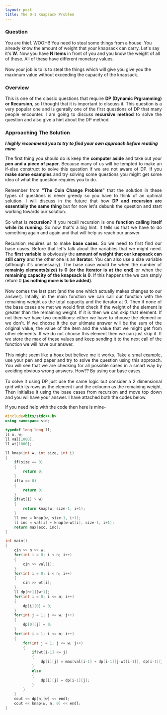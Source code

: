```yaml
---
layout: post
title: The 0-1 Knapsack Problem
---
```


### Question

You are thief. WOOH!! You need to steal some things from a house. You already know the amount of weight that your knapsack can carry. Let's say it's <b>W</b>. Now you have <b>N items</b> in front of you and you know the weight of all of these. All of these have different monetary values.
<br>
<br>
Now your job is to is to steal the things which will give you give you the maximum value without exceeding the capacity of the knapsack.

### Overview

<div style="text-align: justify">
This is one of the classic questions that require <b>DP (Dynamic Prgramming) or Recursion</b>, so I thought that it is important to discuss it. This question is a very popular one and is genrally one of the first questions of DP that many people encounter. I am going to discuss <b>recursive method</b> to solve the question and also give a hint about the DP method.
</div>

### Approaching The Solution

_**I highly recommend you to try to find your own approach before reading mine**_

<div style="text-align: justify">
The first thing you should do is keep the <b>computer aside</b> and take out your <b>pen and a piece of paper</b>. Because many of us will be tempted to make an if-else construct to solve this question if we are not aware of DP. If you <b>make some examples</b> and try solving some questions you might get some idea of what the question requires you to do. 
<br>
<br>
Remember from <b>"The Coin Change Problem"</b> that the solution in these types of questions is never greedy so you have to think of an optimal solution. I will discuss in the future that how <b>DP and recursion are essentially the same thing</b> but for now let's debunk the question and start working towards our solution. 
<br>
<br>
So what is <b>recursion</b>? If you recall recursion is one <b>function calling itself while its running</b>. So now that's a big hint. It tells us that we have to do something again and again and that will help us reach our answer.  
<br>
<br>
Recursion requires us to make <b>base cases</b>. So we need to first find our base cases. Before that let's talk about the variables that we might need. The <b>first variable</b> is obviously the <b>amount of weight that our knapsack can still carry</b> and the other one is an <b>iterator</b>. You can also use a size variable (although it's unecessary). The base case would be when the number of <b>remainig elements(size) is 0 (or the iterator is at the end)</b> or when the <b>remaining capacity of the knapsack is 0</b>. If this happens the we can smply return 0 <b>(as nothing more is to be added)</b>.
<br>
<br>
Now comes the last part (and the one which actually makes changes to our answer). Intially, in the main function we can call our function with the remaining weight as the total capacity and the iterator at 0. Then if none of the base cases are met we would first check if the weight of the element is greater than the remaining weight. If it is then we can skip that element. If not then we have two conditions: either we have to choose the element or we don't. If we choose it the our ultimate answer will be the sum of the original value, the value of the item and the value that we might get from other elements. If we do not choose this element then we can just skip it. If we store the max of these values and keep sending it to the next call of the function we will have our answer.
<br>
<br>
This might seem like a hoax but believe me it works. Take a smal example, use your pen and paper and try to solve the question using this approach. You will see that we are checking for all possible cases in a smart way by avoiding obvious wrong answers. How?? By using our base cases.
<br>
<br>
To solve it using DP just use the same logic but consider a 2 dimensional grid with its rows as the element i and the coloumn as the remaining weight. Then initialise it using the base cases from recursion and move top down and you wil have your answer. I have attached both the codes below.
</div>

If you need help with the code then here is mine-

```cpp
#include<bits/stdc++.h>
using namespace std;

typedef long long ll;
ll n, w;
ll val[1000];
ll wt[1000];

ll knap(int w, int size, int i)
{
    if(size == 0)
    {
        return 0;
    }
    if(w == 0)
    {
        return 0;
    }
    if(wt[i] > w)
    {
        return knap(w, size-1, i+1);
    }
    ll exc = knap(w, size-1, i+1);
    ll inc = val[i] + knap(w-wt[i], size-1, i+1);
    return max(exc, inc);
}

int main()
{
    cin >> n >> w;
    for(int i = 0; i < n; i++)
    {
        cin >> val[i];
    }
    for(int i = 0; i < n; i++)
    {
        cin >> wt[i];
    }
    ll dp[n+1][w+1];
    for(int i = 0; i <= n; i++)
    {
        dp[i][0] = 0;
    }
    for(int j = 1; j <= w; j++)
    {
        dp[0][j] = 0;
    }
    for(int i = 1; i <= n; i++)
    {
        for(int j = 1; j <= w; j++)
        {
            if(wt[i-1] <= j)
            {
                dp[i][j] = max(val[i-1] + dp[i-1][j-wt[i-1]], dp[i-1][j]);
            }
            else
            {
                dp[i][j] = dp[i-1][j];
            }
        }
    }
    cout << dp[n][w] << endl;
    cout << knap(w, n, 0) << endl;
}
```
